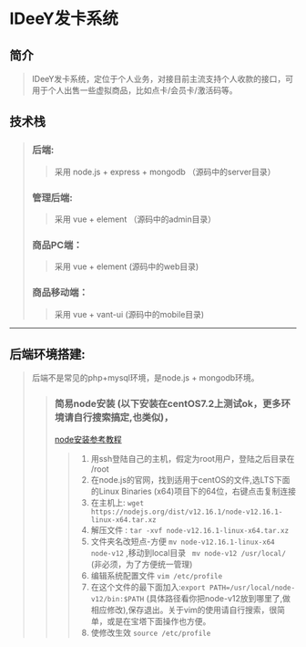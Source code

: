 # IDeeY发卡系统


## 简介
> IDeeY发卡系统，定位于个人业务，对接目前主流支持个人收款的接口，可用于个人出售一些虚拟商品，比如点卡/会员卡/激活码等。


## 技术栈
> ### 后端:
>> 采用 node.js + express + mongodb   （源码中的server目录）
> ###  管理后端:
>> 采用 vue + element （源码中的admin目录）
> ### 商品PC端：
>> 采用 vue + element (源码中的web目录)
> ### 商品移动端：
>> 采用 vue + vant-ui  (源码中的mobile目录)
___

## 后端环境搭建:
> 后端不是常见的php+mysql环境，是node.js + mongodb环境。
>> ### 简易node安装 (以下安装在centOS7.2上测试ok，更多环境请自行搜索搞定,也类似)，
>> [node安装参考教程](https://www.cnblogs.com/Logan626/p/11191894.html)
>>> 1. 用ssh登陆自己的主机，假定为root用户，登陆之后目录在 /root
>>> 2. 在node.js的官网，找到适用于centOS的文件,选LTS下面的Linux Binaries (x64)项目下的64位，右键点击复制连接 
>>> 3. 在主机上:  `wget https://nodejs.org/dist/v12.16.1/node-v12.16.1-linux-x64.tar.xz`
>>> 4. 解压文件 : `tar -xvf node-v12.16.1-linux-x64.tar.xz`
>>> 5. 文件夹名改短点-方便 `mv node-v12.16.1-linux-x64 node-v12`  ,移动到local目录 ` mv node-v12 /usr/local/` (非必须，为了方便统一管理)
>>> 6. 编辑系统配置文件 `vim /etc/profile`
>>> 7. 在这个文件的最下面加入:`export PATH=/usr/local/node-v12/bin:$PATH` (具体路径看你把node-v12放到哪里了,做相应修改),保存退出。关于vim的使用请自行搜索，很简单，或是在宝塔下面操作也方便。
>>> 8. 使修改生效 `source /etc/profile` 


